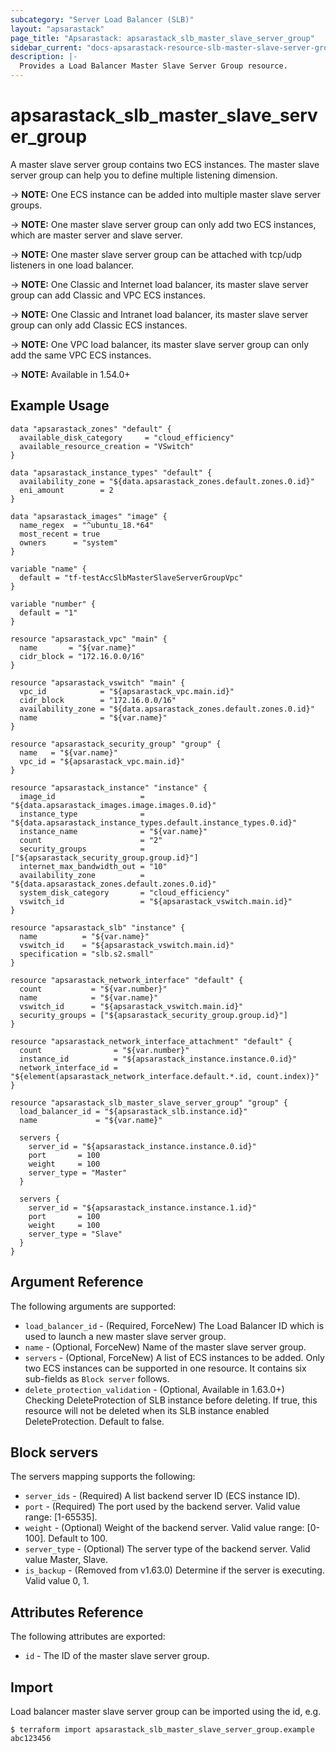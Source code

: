 ```yaml
---
subcategory: "Server Load Balancer (SLB)"
layout: "apsarastack"
page_title: "Apsarastack: apsarastack_slb_master_slave_server_group"
sidebar_current: "docs-apsarastack-resource-slb-master-slave-server-group"
description: |-
  Provides a Load Balancer Master Slave Server Group resource.
---
```


# apsarastack\_slb\_master\_slave\_server\_group

A master slave server group contains two ECS instances. The master slave server group can help you to define multiple listening dimension.

-> **NOTE:** One ECS instance can be added into multiple master slave server groups.

-> **NOTE:** One master slave server group can only add two ECS instances, which are master server and slave server.

-> **NOTE:** One master slave server group can be attached with tcp/udp listeners in one load balancer.

-> **NOTE:** One Classic and Internet load balancer, its master slave server group can add Classic and VPC ECS instances.

-> **NOTE:** One Classic and Intranet load balancer, its master slave server group can only add Classic ECS instances.

-> **NOTE:** One VPC load balancer, its master slave server group can only add the same VPC ECS instances.

-> **NOTE:** Available in 1.54.0+

## Example Usage

```
data "apsarastack_zones" "default" {
  available_disk_category     = "cloud_efficiency"
  available_resource_creation = "VSwitch"
}

data "apsarastack_instance_types" "default" {
  availability_zone = "${data.apsarastack_zones.default.zones.0.id}"
  eni_amount        = 2
}

data "apsarastack_images" "image" {
  name_regex  = "^ubuntu_18.*64"
  most_recent = true
  owners      = "system"
}

variable "name" {
  default = "tf-testAccSlbMasterSlaveServerGroupVpc"
}

variable "number" {
  default = "1"
}

resource "apsarastack_vpc" "main" {
  name       = "${var.name}"
  cidr_block = "172.16.0.0/16"
}

resource "apsarastack_vswitch" "main" {
  vpc_id            = "${apsarastack_vpc.main.id}"
  cidr_block        = "172.16.0.0/16"
  availability_zone = "${data.apsarastack_zones.default.zones.0.id}"
  name              = "${var.name}"
}

resource "apsarastack_security_group" "group" {
  name   = "${var.name}"
  vpc_id = "${apsarastack_vpc.main.id}"
}

resource "apsarastack_instance" "instance" {
  image_id                   = "${data.apsarastack_images.image.images.0.id}"
  instance_type              = "${data.apsarastack_instance_types.default.instance_types.0.id}"
  instance_name              = "${var.name}"
  count                      = "2"
  security_groups            = ["${apsarastack_security_group.group.id}"]
  internet_max_bandwidth_out = "10"
  availability_zone          = "${data.apsarastack_zones.default.zones.0.id}"
  system_disk_category       = "cloud_efficiency"
  vswitch_id                 = "${apsarastack_vswitch.main.id}"
}

resource "apsarastack_slb" "instance" {
  name          = "${var.name}"
  vswitch_id    = "${apsarastack_vswitch.main.id}"
  specification = "slb.s2.small"
}

resource "apsarastack_network_interface" "default" {
  count           = "${var.number}"
  name            = "${var.name}"
  vswitch_id      = "${apsarastack_vswitch.main.id}"
  security_groups = ["${apsarastack_security_group.group.id}"]
}

resource "apsarastack_network_interface_attachment" "default" {
  count                = "${var.number}"
  instance_id          = "${apsarastack_instance.instance.0.id}"
  network_interface_id = "${element(apsarastack_network_interface.default.*.id, count.index)}"
}

resource "apsarastack_slb_master_slave_server_group" "group" {
  load_balancer_id = "${apsarastack_slb.instance.id}"
  name             = "${var.name}"

  servers {
    server_id = "${apsarastack_instance.instance.0.id}"
    port       = 100
    weight     = 100
    server_type = "Master"
  }

  servers {
    server_id = "${apsarastack_instance.instance.1.id}"
    port       = 100
    weight     = 100
    server_type = "Slave"
  }
}
```

## Argument Reference

The following arguments are supported:

* `load_balancer_id` - (Required, ForceNew) The Load Balancer ID which is used to launch a new master slave server group.
* `name` - (Optional, ForceNew) Name of the master slave server group. 
* `servers` - (Optional, ForceNew) A list of ECS instances to be added. Only two ECS instances can be supported in one resource. It contains six sub-fields as `Block server` follows.
* `delete_protection_validation` - (Optional, Available in 1.63.0+) Checking DeleteProtection of SLB instance before deleting. If true, this resource will not be deleted when its SLB instance enabled DeleteProtection. Default to false.

## Block servers

The servers mapping supports the following:

* `server_ids` - (Required) A list backend server ID (ECS instance ID).
* `port` - (Required) The port used by the backend server. Valid value range: [1-65535].
* `weight` - (Optional) Weight of the backend server. Valid value range: [0-100]. Default to 100.
* `server_type` - (Optional) The server type of the backend server. Valid value Master, Slave.
* `is_backup` - (Removed from v1.63.0) Determine if the server is executing. Valid value 0, 1. 

## Attributes Reference

The following attributes are exported:

* `id` - The ID of the master slave server group.

## Import

Load balancer master slave server group can be imported using the id, e.g.

```
$ terraform import apsarastack_slb_master_slave_server_group.example abc123456
```